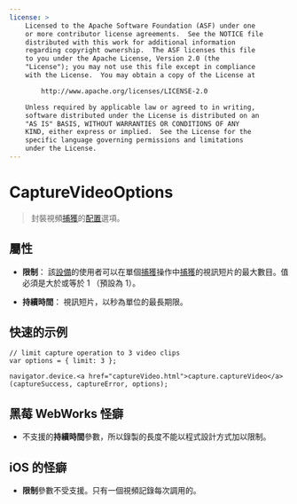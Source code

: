 ```yaml
---
license: >
    Licensed to the Apache Software Foundation (ASF) under one
    or more contributor license agreements.  See the NOTICE file
    distributed with this work for additional information
    regarding copyright ownership.  The ASF licenses this file
    to you under the Apache License, Version 2.0 (the
    "License"); you may not use this file except in compliance
    with the License.  You may obtain a copy of the License at

        http://www.apache.org/licenses/LICENSE-2.0

    Unless required by applicable law or agreed to in writing,
    software distributed under the License is distributed on an
    "AS IS" BASIS, WITHOUT WARRANTIES OR CONDITIONS OF ANY
    KIND, either express or implied.  See the License for the
    specific language governing permissions and limitations
    under the License.
---
```


# CaptureVideoOptions

> 封裝視頻<a href="capture.html">捕獲</a>的<a href="ConfigurationData.html">配置</a>選項。

## 屬性

*   **限制**： 該<a href="../../device/device.html">設備</a>的使用者可以在單個<a href="capture.html">捕獲</a>操作中<a href="capture.html">捕獲</a>的視訊短片的最大數目。值必須是大於或等於 1 （預設為 1）。

*   **持續時間**： 視訊短片，以秒為單位的最長期限。

## 快速的示例

    // limit capture operation to 3 video clips
    var options = { limit: 3 };
    
    navigator.device.<a href="captureVideo.html">capture.captureVideo</a>(captureSuccess, captureError, options);
    

## 黑莓 WebWorks 怪癖

*   不支援的**持續時間**參數，所以錄製的長度不能以程式設計方式加以限制。

## iOS 的怪癖

*   **限制**參數不受支援。只有一個視頻記錄每次調用的。